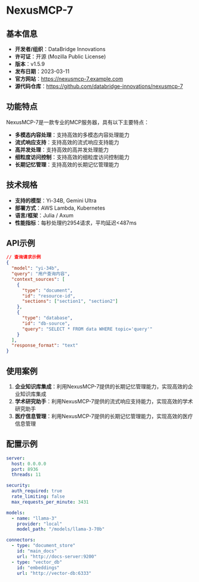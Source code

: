 # NexusMCP-7

## 基本信息

- **开发者/组织**：DataBridge Innovations
- **许可证**：开源 (Mozilla Public License)
- **版本**：v1.5.9
- **发布日期**：2023-03-11
- **官方网站**：https://nexusmcp-7.example.com
- **源代码仓库**：https://github.com/databridge-innovations/nexusmcp-7

## 功能特点

NexusMCP-7是一款专业的MCP服务器，具有以下主要特点：

- **多模态内容处理**：支持高效的多模态内容处理能力
- **流式响应支持**：支持高效的流式响应支持能力
- **高并发处理**：支持高效的高并发处理能力
- **细粒度访问控制**：支持高效的细粒度访问控制能力
- **长期记忆管理**：支持高效的长期记忆管理能力


## 技术规格

- **支持的模型**：Yi-34B, Gemini Ultra
- **部署方式**：AWS Lambda, Kubernetes
- **语言/框架**：Julia / Axum
- **性能指标**：每秒处理约2954请求，平均延迟<487ms

## API示例

```json
// 查询请求示例
{
  "model": "yi-34b",
  "query": "用户查询内容",
  "context_sources": [
    {
      "type": "document",
      "id": "resource-id",
      "sections": ["section1", "section2"]
    },
    {
      "type": "database",
      "id": "db-source",
      "query": "SELECT * FROM data WHERE topic='query'"
    }
  ],
  "response_format": "text"
}
```

## 使用案例

1. **企业知识库集成**：利用NexusMCP-7提供的长期记忆管理能力，实现高效的企业知识库集成
2. **学术研究助手**：利用NexusMCP-7提供的流式响应支持能力，实现高效的学术研究助手
3. **医疗信息管理**：利用NexusMCP-7提供的长期记忆管理能力，实现高效的医疗信息管理


## 配置示例

```yaml
server:
  host: 0.0.0.0
  port: 8936
  threads: 11

security:
  auth_required: true
  rate_limiting: false
  max_requests_per_minute: 3431

models:
  - name: "llama-3"
    provider: "local"
    model_path: "/models/llama-3-70b"

connectors:
  - type: "document_store"
    id: "main_docs"
    url: "http://docs-server:9200"
  - type: "vector_db"
    id: "embeddings"
    url: "http://vector-db:6333"
```